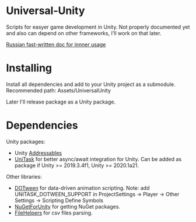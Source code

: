 # Universal-Unity
Scripts for easyer game development in Unity. Not properly documented yet and also can depend on other frameworks, I'll work on that later.

[Russian fast-written doc for innner usage](https://docs.google.com/document/d/15KHWurD4m-SBTkwx2fv_B5KpM4ONifXPUAMkMnKCq7I/edit?usp=sharing)

# Installing
Install all dependencies and add to your Unity project as a submodule. 
Recommended path: Assets/UniversalUnity

Later I'll release package as a Unity package.

# Dependencies
Unity packages:
- Unity [Addressables](https://docs.unity3d.com/Manual/com.unity.addressables.html)
- [UniTask](https://github.com/Cysharp/UniTask) for better async/await integration for Unity. 
Can be added as package if Unity >= 2019.3.4f1, Unity >= 2020.1a21.

Other libraries:
- [DOTween](http://dotween.demigiant.com/getstarted.php) for data-driven animation scripting.
Note: add UNITASK_DOTWEEN_SUPPORT in ProjectSettings -> Player -> Other Settings -> Scripting Define Symbols
- [NuGetForUnity](https://github.com/GlitchEnzo/NuGetForUnity) for getting NuGet packages.
- [FileHelpers](https://github.com/MarcosMeli/FileHelpers) for csv files parsing.

